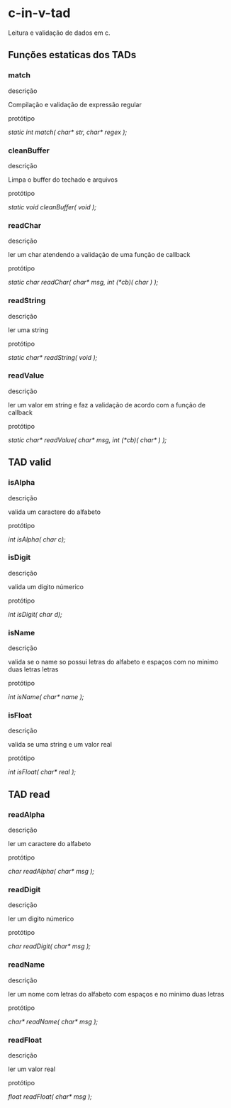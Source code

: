# c-in-v-tad
Leitura e validação de dados em c.


<h2>Funções estaticas dos TADs</h2>

<h3>match</h3>
<p>descrição</p>
Compilação e validação de expressão regular
<p>protótipo</p>
<i>static int match( char* str, char* regex );</i>

<h3>cleanBuffer</h3>
<p>descrição</p>
Limpa o buffer do techado e arquivos
<p>protótipo</p>
<i>static void cleanBuffer( void );</i>

<h3>readChar</h3>
<p>descrição</p>
ler um char atendendo a validação de uma função de callback
<p>protótipo</p>
<i>static char readChar( char* msg, int (*cb)( char ) );</i>

<h3>readString</h3>
<p>descrição</p>
ler uma string
<p>protótipo</p>
<i>static char* readString( void );</i>

<h3>readValue</h3>
<p>descrição</p>
ler um valor em string e faz a validação de acordo com a função de callback
<p>protótipo</p>
<i>static char* readValue( char* msg, int (*cb)( char* ) );</i>

<h2>TAD valid</h2>

<h3>isAlpha</h3>
<p>descrição</p>
valida um caractere do alfabeto
<p>protótipo</p>
<i>int isAlpha( char c);</i>

<h3>isDigit</h3>
<p>descrição</p>
valida um digito númerico
<p>protótipo</p>
<i>int isDigit( char d);</i>

<h3>isName</h3>
<p>descrição</p>
valida se o name so possui letras do alfabeto e espaços com no minimo duas letras letras
<p>protótipo</p>
<i>int isName( char* name );</i>

<h3>isFloat</h3>
<p>descrição</p>
valida se uma string e um valor real
<p>protótipo</p>
<i>int isFloat( char* real );</i>

<h2>TAD read</h2>

<h3>readAlpha</h3>
<p>descrição</p>
ler um caractere do alfabeto
<p>protótipo</p>
<i>char readAlpha( char* msg );</i>

<h3>readDigit</h3>
<p>descrição</p>
ler um digito númerico
<p>protótipo</p>
<i>char readDigit( char* msg );</i>

<h3>readName</h3>
<p>descrição</p>
ler um nome com letras do alfabeto com espaços e no minimo duas letras
<p>protótipo</p>
<i>char* readName( char* msg );</i>

<h3>readFloat</h3>
<p>descrição</p>
ler um valor real
<p>protótipo</p>
<i>float readFloat( char* msg );</i>
